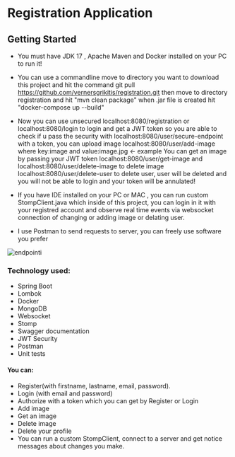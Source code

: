 # Registration Application

## Getting Started

- You must have JDK 17 , Apache Maven and Docker installed on your PC to run it!

- You can use a commandline move to directory you want to download this project and hit the command 
git pull https://github.com/vernersgrikitis/registration.git
then move to directory registration and
hit "mvn clean package"
when .jar file is created
hit "docker-compose up --build"

- Now you can use unsecured localhost:8080/registration or localhost:8080/login to login
and get a JWT token so you are able to check if u pass the security with
localhost:8080/user/secure-endpoint
with a token, you can upload image localhost:8080/user/add-image where key:image and value:image.jpg <- example
You can get an image by passing your JWT token localhost:8080/user/get-image and
localhost:8080/user/delete-image to delete image
localhost:8080/user/delete-user to delete user, user will be deleted and you will not be able to login and your token will be annulated!

- If you have IDE installed on your PC or MAC , you can run custom StompClient.java which inside of this project, you can login in it with your registred account and observe real time events via websocket connection of changing or adding image or delating user.

- I use Postman to send requests to server, you can freely use software you prefer

![endpointi](https://github.com/vernersgrikitis/registration/assets/127933614/4f082de1-120d-4631-8f4f-638cc185b2d3)


### Technology used: 

- Spring Boot
- Lombok
- Docker
- MongoDB
- Websocket
- Stomp
- Swagger documentation
- JWT Security
- Postman
- Unit tests

#### You can:

- Register(with firstname, lastname, email, password).
- Login (with email and password)
- Authorize with a token which you can get by Register or Login
- Add image 
- Get an image
- Delete image
- Delete your profile
- You can run a custom StompClient, connect to a server and get notice messages about changes you make. 
 


